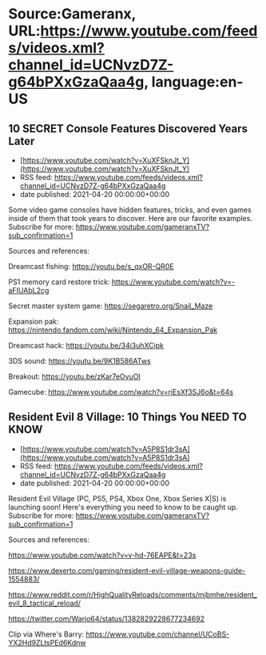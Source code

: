 # Source:Gameranx, URL:https://www.youtube.com/feeds/videos.xml?channel_id=UCNvzD7Z-g64bPXxGzaQaa4g, language:en-US

## 10 SECRET Console Features Discovered Years Later
 - [https://www.youtube.com/watch?v=XuXFSknJt_Y](https://www.youtube.com/watch?v=XuXFSknJt_Y)
 - RSS feed: https://www.youtube.com/feeds/videos.xml?channel_id=UCNvzD7Z-g64bPXxGzaQaa4g
 - date published: 2021-04-20 00:00:00+00:00

Some video game consoles have hidden features, tricks, and even games inside of them that took years to discover. Here are our favorite examples.
Subscribe for more: https://www.youtube.com/gameranxTV?sub_confirmation=1

Sources and references:

Dreamcast fishing: https://youtu.be/s_qxOR-QR0E


PS1 memory card restore trick:
https://www.youtube.com/watch?v=-aFIUAbL2cg

Secret master system game: https://segaretro.org/Snail_Maze

Expansion pak: https://nintendo.fandom.com/wiki/Nintendo_64_Expansion_Pak

Dreamcast hack: https://youtu.be/34i3uhXCipk

3DS sound: https://youtu.be/9K1B586ATws

Breakout: https://youtu.be/zKar7eOvuOI

Gamecube: https://www.youtube.com/watch?v=rjEsXf3SJ6o&t=64s

## Resident Evil 8 Village: 10 Things You NEED TO KNOW
 - [https://www.youtube.com/watch?v=A5P8S1dr3sA](https://www.youtube.com/watch?v=A5P8S1dr3sA)
 - RSS feed: https://www.youtube.com/feeds/videos.xml?channel_id=UCNvzD7Z-g64bPXxGzaQaa4g
 - date published: 2021-04-20 00:00:00+00:00

Resident Evil Village (PC, PS5, PS4, Xbox One, Xbox Series X|S) is launching soon! Here's everything you need to know to be caught up.
Subscribe for more: https://www.youtube.com/gameranxTV?sub_confirmation=1

Sources and references:

https://www.youtube.com/watch?v=v-hd-76EAPE&t=23s

https://www.dexerto.com/gaming/resident-evil-village-weapons-guide-1554883/

https://www.reddit.com/r/HighQualityReloads/comments/mjbmhe/resident_evil_8_tactical_reload/

https://twitter.com/Wario64/status/1382829228677234692

Clip via Where's Barry: https://www.youtube.com/channel/UCoBS-YX2Hd9ZLtsPEd6Kdnw

